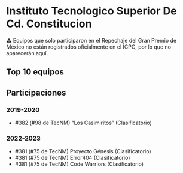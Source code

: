 # Instituto Tecnologico Superior De Cd. Constitucion

:warning: Equipos que solo participaron en el Repechaje del Gran Premio de México no están registrados oficialmente en el ICPC, por lo que no aparecerán aquí.

## Top 10 equipos


## Participaciones

### 2019-2020

- #382 (#98 de TecNM) “Los Casimiritos” (Clasificatorio)

### 2022-2023

- #381 (#75 de TecNM) Proyecto Génesis (Clasificatorio)
- #381 (#75 de TecNM) Error404 (Clasificatorio)
- #381 (#75 de TecNM) Code Warriors (Clasificatorio)



